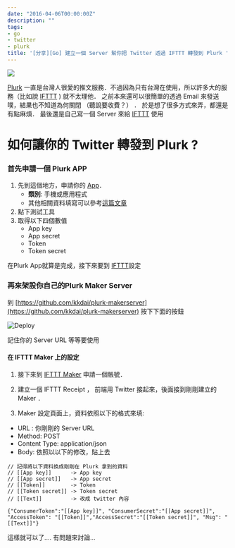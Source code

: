 ```yaml
---
date: "2016-04-06T00:00:00Z"
description: ""
tags:
- go
- twitter
- plurk
title: '[分享][Go] 建立一個 Server 幫你把 Twitter 透過 IFTTT 轉發到 Plurk '
---
```


![](http://ext.pimg.tw/derek2009/4a0e884470b0d.jpg)


[Plurk](http://www.plurk.com/) 一直是台灣人很愛的推文服務．不過因為只有台灣在使用，所以許多大的服務（比如說 [IFTTT](https://ifttt.com) ) 就不太理他． 之前本來還可以很簡單的透過 Email 來發送噗，結果也不知道為何關閉 （聽說要收費？） ． 於是想了很多方式來弄，都還是有點麻煩． 最後還是自己寫一個 Server 來給 [IFTTT](https://ifttt.com) 使用



如何讓你的 Twitter 轉發到 Plurk ?
=============

### 首先申請一個 Plurk APP

1. 先到這個地方，申請你的 [App](http://www.plurk.com/PlurkApp/)．
	- **類別**:  手機或應用程式
	- 其他相關資料填寫可以參考[這篇文章](http://zh.blog.plurk.com/archives/1121)
2. 點下測試工具
3. 取得以下四個數值
	- App key
	- App secret
	- Token
	- Token secret

在Plurk  App就算是完成，接下來要到 [IFTTT](https://ifttt.com)設定

### 再來架設你自己的Plurk Maker Server

到 [https://github.com/kkdai/plurk-makerserver](https://github.com/kkdai/plurk-makerserver) 按下下面的按鈕

![Deploy](https://www.herokucdn.com/deploy/button.svg)

記住你的 Server URL 等等要使用

#### 在 IFTTT Maker 上的設定

1. 接下來到 [IFTTT Maker](https://ifttt.com/maker) 申請一個帳號．

2. 建立一個 IFTTT Receipt ， 前端用 Twitter 接起來，後面接到剛剛建立的 Maker ．

3. Maker 設定頁面上，資料依照以下的格式來填:

- URL :  你剛剛的 Server URL
- Method: POST
- Content Type: application/json
- Body: 依照以以下的修改，貼上去


```
// 記得將以下資料換成剛剛在 Plurk 拿到的資料
// [[App key]]      -> App key
// [[App secret]]   -> App secret
// [[Token]]        -> Token
// [[Token secret]] -> Token secret
// [[Text]]         -> 改成 twitter 內容 

{"ConsumerToken":"[[App key]]", "ConsumerSecret":"[[App secret]]", "AccessToken": "[[Token]]","AccessSecret":"[[Token secret]]", "Msg": "[[Text]]"}
``` 

這樣就可以了.... 有問題來討論...